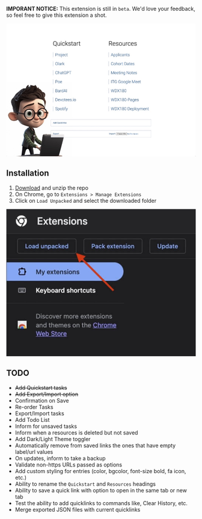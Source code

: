 **IMPORANT NOTICE:** This extension is still in `beta`. We'd love your feedback, so feel free to give this extension a shot.

![](./assets/NewTab.jpg)

## Installation

1. [Download](https://github.com/in-tech-gration/Chrome.New.Tab.Extension/archive/refs/heads/main.zip) and unzip the repo
2. On Chrome, go to `Extensions > Manage Extensions`
3. Click on `Load Unpacked` and select the downloaded folder 

![](./assets/load.unpacked.jpg)

## TODO

- ~~Add Quickstart tasks~~
- ~~Add Export/Import option~~
- Confirmation on Save
- Re-order Tasks
- Export/Import tasks
- Add Todo List
- Inform for unsaved tasks
- Inform when a resources is deleted but not saved
- Add Dark/Light Theme toggler
- Automatically remove from saved links the ones that have empty label/url values
- On updates, inform to take a backup
- Validate non-https URLs passed as options
- Add custom styling for entries (color, bgcolor, font-size bold, fa icon, etc.)
- Ability to rename the `Quickstart` and `Resources` headings
- Ability to save a quick link with option to open in the same tab or new tab
- Test the ability to add quicklinks to commands like, Clear History, etc.
- Merge exported JSON files with current quicklinks


